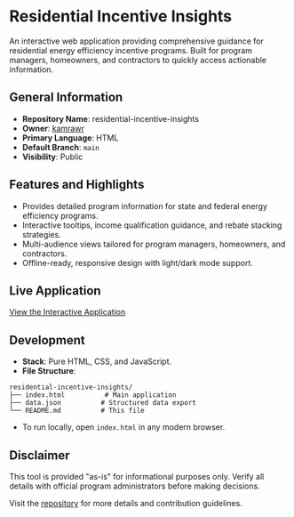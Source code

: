 # Residential Incentive Insights

An interactive web application providing comprehensive guidance for residential energy efficiency incentive programs. Built for program managers, homeowners, and contractors to quickly access actionable information.

## General Information
- **Repository Name**: residential-incentive-insights
- **Owner**: [kamrawr](https://github.com/kamrawr)
- **Primary Language**: HTML
- **Default Branch**: `main`
- **Visibility**: Public

## Features and Highlights
- Provides detailed program information for state and federal energy efficiency programs.
- Interactive tooltips, income qualification guidance, and rebate stacking strategies.
- Multi-audience views tailored for program managers, homeowners, and contractors.
- Offline-ready, responsive design with light/dark mode support.

## Live Application
[View the Interactive Application](https://kamrawr.github.io/residential-incentive-insights/)

## Development
- **Stack**: Pure HTML, CSS, and JavaScript.
- **File Structure**:
```
residential-incentive-insights/
├── index.html          # Main application
├── data.json          # Structured data export
└── README.md          # This file
```
- To run locally, open `index.html` in any modern browser.

## Disclaimer
This tool is provided "as-is" for informational purposes only. Verify all details with official program administrators before making decisions.

Visit the [repository](https://github.com/kamrawr/residential-incentive-insights) for more details and contribution guidelines.
